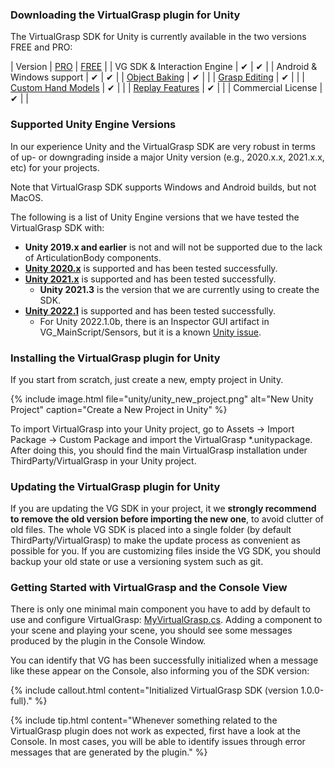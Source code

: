 ### Downloading the VirtualGrasp plugin for Unity

The VirtualGrasp SDK for Unity is currently available in the two versions FREE and PRO:

| Version | [PRO](https://assetstore.unity.com/packages/tools/utilities/virtualgrasp-pro-239348) | [FREE](https://assetstore.unity.com/packages/tools/utilities/virtualgrasp-free-240823) |
| VG SDK & Interaction Engine | ✔ | ✔ |
| Android & Windows support | ✔ | ✔ |
| [Object Baking](object_baking.1.0.0.html) | ✔ | |
| [Grasp Editing](unity_component_vggraspeditor.1.0.0.html) | ✔ | |
| [Custom Hand Models](avatars.1.0.0.html#custom-hand-models) | ✔ | |
| [Replay Features](sensor_record_replay.1.0.0.html) | ✔ | |
| Commercial License | ✔ | |


### Supported Unity Engine Versions

In our experience Unity and the VirtualGrasp SDK are very robust in terms of up- or downgrading inside a major Unity version (e.g., 2020.x.x, 2021.x.x, etc) for your projects.

Note that VirtualGrasp SDK supports Windows and Android builds, but not MacOS.

The following is a list of Unity Engine versions that we have tested the VirtualGrasp SDK with:

* **Unity 2019.x and earlier** is not and will not be supported due to the lack of ArticulationBody components. 
* <ins>**Unity 2020.x**</ins> is supported and has been tested successfully.
* <ins>**Unity 2021.x**</ins> is supported and has been tested successfully.
  * **Unity 2021.3** is the version that we are currently using to create the SDK.
* <ins>**Unity 2022.1**</ins> is supported and has been tested successfully. 
  * For Unity 2022.1.0b, there is an Inspector GUI artifact in VG_MainScript/Sensors, but it is a known [Unity issue](https://issuetracker.unity3d.com/issues/first-array-element-expansion-is-broken-for-arrays-that-use-custom-property-drawers).

### Installing the VirtualGrasp plugin for Unity

If you start from scratch, just create a new, empty project in Unity. 

{% include image.html file="unity/unity_new_project.png" alt="New Unity Project" caption="Create a New Project in Unity" %}

To import VirtualGrasp into your Unity project, go to Assets → Import Package → Custom Package and import the VirtualGrasp *.unitypackage. After doing this, you should find the main VirtualGrasp installation under ThirdParty/VirtualGrasp in your Unity project. 

### Updating the VirtualGrasp plugin for Unity

If you are updating the VG SDK in your project, it we **strongly recommend to remove the old version before importing the new one**, to avoid clutter of old files. The whole VG SDK is placed into a single folder (by default ThirdParty/VirtualGrasp) to make the update process as convenient as possible for you. If you are customizing files inside the VG SDK, you should backup your old state or use a versioning system such as git.

### Getting Started with VirtualGrasp and the Console View

There is only one minimal main component you have to add by default to use and configure VirtualGrasp: [MyVirtualGrasp.cs](unity_component_myvirtualgrasp.1.0.0.html). Adding a component to your scene and playing your scene, you should see some messages produced by the plugin in the Console Window.

You can identify that VG has been successfully initialized when a message like these appear on the Console, also informing you of the SDK version:

{% include callout.html content="Initialized VirtualGrasp SDK (version 1.0.0-full)." %}

<!--{% include image.html file="unity/unity_console_initialization.png" alt="VG Console Initialization" caption="VirtualGrasp initialization message in the Unity console." %}-->

{% include tip.html content="Whenever something related to the VirtualGrasp plugin does not work as expected, first have a look at the Console. In most cases, you will be able to identify issues through error messages that are generated by the plugin." %}